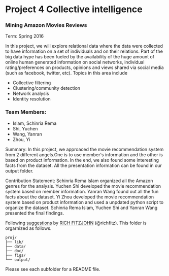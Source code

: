 # Project 4 Collective intelligence 
### Mining Amazon Movies Reviews

Term: Spring 2016

In this project, we will explore relational data where the data were collected to have information on a set of individuals and on their relations. Part of the big data hype has been fueled by the availability of the huge amount of online human generated information on social networks, individual rating/preferences on products, opinions and views shared via social media (such as facebook, twitter, etc). Topics in this area include

- Collective filtering
- Clustering/community detection
- Network analysis
- Identity resolution

### Team Members:
- Islam, Schinria Rema
- Shi, Yuchen
- Wang, Yanran
- Zhou, Yi

Summary: In this project, we approaced the movie recommendation system from 2 different angels.One is to use member's information and the other is based on product information. In the end, we also found some interesting facts from the dataset. All the presentation information can be found in our output folder. 

Contribution Statement: Schinria Rema Islam organized all the Amazon genres for the analysis. Yuchen Shi developed the movie recommendation system based on member information. Yanran Wang found out all the fun facts about the dataset. Yi Zhou developed the movie recommendation system based on product information and used a unpdated python script to organize the dataset.
Schinria Rema Islam, Yuchen Shi and Yanran Wang presented the final findings.


Following [suggestions](http://nicercode.github.io/blog/2013-04-05-projects/) by [RICH FITZJOHN](http://nicercode.github.io/about/#Team) (@richfitz). This folder is orgarnized as follows.

```
proj/
├── lib/
├── data/
├── doc/
├── figs/
└── output/
```

Please see each subfolder for a README file.
